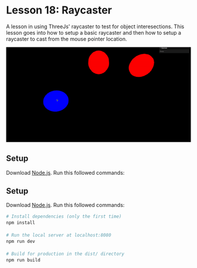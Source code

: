 # Lesson 18: Raycaster
A lesson in using ThreeJs' raycaster to test for object interesections. This lesson goes into how to setup a basic raycaster and then how to setup a raycaster to cast from the mouse pointer location.

![Moving spheres that change colors when a ray passes through them.](/18-raycaster/readme-assets/raycaster-balls.gif)

## Setup
Download [Node.js](https://nodejs.org/en/download/).
Run this followed commands:

## Setup
Download [Node.js](https://nodejs.org/en/download/).
Run this followed commands:

``` bash
# Install dependencies (only the first time)
npm install

# Run the local server at localhost:8080
npm run dev

# Build for production in the dist/ directory
npm run build
```
